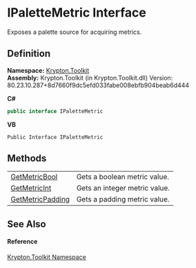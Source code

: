 # IPaletteMetric Interface


Exposes a palette source for acquiring metrics.



## Definition
**Namespace:** <a href="79d2eac2-21f4-54ff-7552-b20c33c30600.md">Krypton.Toolkit</a>  
**Assembly:** Krypton.Toolkit (in Krypton.Toolkit.dll) Version: 80.23.10.287+8d7660f9dc5efd033fabe008ebfb904beab6d444

**C#**
``` C#
public interface IPaletteMetric
```
**VB**
``` VB
Public Interface IPaletteMetric
```



## Methods
<table>
<tr>
<td><a href="966182c5-c2bd-291e-63c0-9b504ef76db3.md">GetMetricBool</a></td>
<td>Gets a boolean metric value.</td></tr>
<tr>
<td><a href="f47e9ee1-eda9-92b7-28e2-49185affe9d4.md">GetMetricInt</a></td>
<td>Gets an integer metric value.</td></tr>
<tr>
<td><a href="2c6d9be5-6c58-a7d4-5ffc-a83de1b55c54.md">GetMetricPadding</a></td>
<td>Gets a padding metric value.</td></tr>
</table>

## See Also


#### Reference
<a href="79d2eac2-21f4-54ff-7552-b20c33c30600.md">Krypton.Toolkit Namespace</a>  
